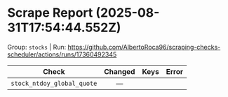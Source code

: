 # Scrape Report (2025-08-31T17:54:44.552Z)

Group: `stocks`  |  Run: https://github.com/AlbertoRoca96/scraping-checks-scheduler/actions/runs/17360492345

| Check | Changed | Keys | Error |
|---|:---:|:--|:--|
| `stock_ntdoy_global_quote` | — |  |  |

